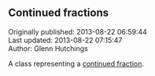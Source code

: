## Continued fractions  
Originally published: 2013-08-22 06:59:44  
Last updated: 2013-08-22 07:15:47  
Author: Glenn Hutchings  
  
A class representing a [continued fraction](https://en.wikipedia.org/wiki/Continued_fraction).